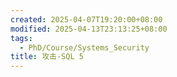 ```yaml
---
created: 2025-04-07T19:20:00+08:00
modified: 2025-04-13T23:13:25+08:00
tags:
  - PhD/Course/Systems_Security
title: 攻击-SQL 5
---
```

